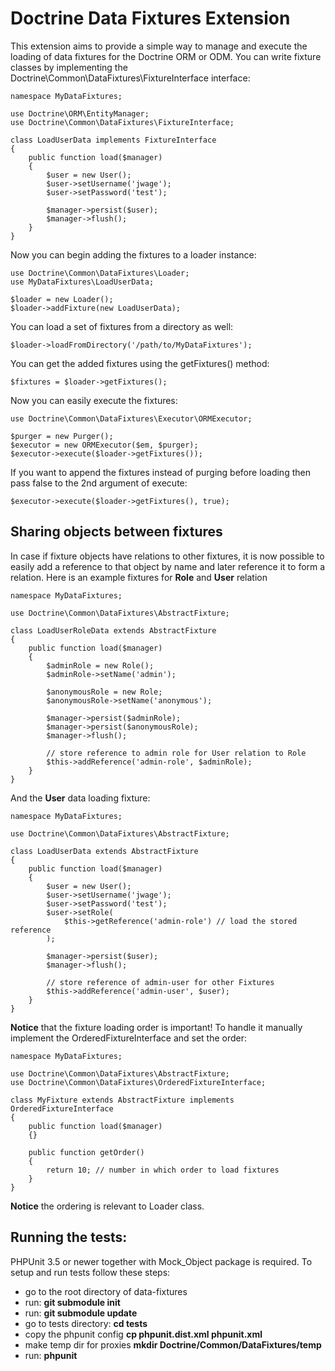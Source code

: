 # Doctrine Data Fixtures Extension

This extension aims to provide a simple way to manage and execute the loading of data fixtures
for the Doctrine ORM or ODM. You can write fixture classes by implementing the
Doctrine\Common\DataFixtures\FixtureInterface interface:

    namespace MyDataFixtures;

    use Doctrine\ORM\EntityManager;
    use Doctrine\Common\DataFixtures\FixtureInterface;

    class LoadUserData implements FixtureInterface
    {
        public function load($manager)
        {
            $user = new User();
            $user->setUsername('jwage');
            $user->setPassword('test');

            $manager->persist($user);
            $manager->flush();
        }
    }

Now you can begin adding the fixtures to a loader instance:

    use Doctrine\Common\DataFixtures\Loader;
    use MyDataFixtures\LoadUserData;

    $loader = new Loader();
    $loader->addFixture(new LoadUserData);

You can load a set of fixtures from a directory as well:

    $loader->loadFromDirectory('/path/to/MyDataFixtures');

You can get the added fixtures using the getFixtures() method:

    $fixtures = $loader->getFixtures();

Now you can easily execute the fixtures:

    use Doctrine\Common\DataFixtures\Executor\ORMExecutor;

    $purger = new Purger();
    $executor = new ORMExecutor($em, $purger);
    $executor->execute($loader->getFixtures());

If you want to append the fixtures instead of purging before loading then pass false
to the 2nd argument of execute:

    $executor->execute($loader->getFixtures(), true);

## Sharing objects between fixtures

In case if fixture objects have relations to other fixtures, it is now possible
to easily add a reference to that object by name and later reference it to form
a relation. Here is an example fixtures for **Role** and **User** relation

    namespace MyDataFixtures;

    use Doctrine\Common\DataFixtures\AbstractFixture;

    class LoadUserRoleData extends AbstractFixture
    {
        public function load($manager)
        {
            $adminRole = new Role();
            $adminRole->setName('admin');
            
            $anonymousRole = new Role;
            $anonymousRole->setName('anonymous');
    
            $manager->persist($adminRole);
            $manager->persist($anonymousRole);
            $manager->flush();
            
            // store reference to admin role for User relation to Role
            $this->addReference('admin-role', $adminRole);
        }
    }
    
And the **User** data loading fixture:

    namespace MyDataFixtures;

    use Doctrine\Common\DataFixtures\AbstractFixture;

    class LoadUserData extends AbstractFixture
    {
        public function load($manager)
        {
            $user = new User();
            $user->setUsername('jwage');
            $user->setPassword('test');
            $user->setRole(
                $this->getReference('admin-role') // load the stored reference
            );

            $manager->persist($user);
            $manager->flush();
            
            // store reference of admin-user for other Fixtures
            $this->addReference('admin-user', $user);
        }
    }

**Notice** that the fixture loading order is important! To handle it manually
implement the OrderedFixtureInterface and set the order:

    namespace MyDataFixtures;

    use Doctrine\Common\DataFixtures\AbstractFixture;
    use Doctrine\Common\DataFixtures\OrderedFixtureInterface;

    class MyFixture extends AbstractFixture implements OrderedFixtureInterface
    {
        public function load($manager)
        {}
        
        public function getOrder()
        {
            return 10; // number in which order to load fixtures
        }
    }

**Notice** the ordering is relevant to Loader class.

## Running the tests:

PHPUnit 3.5 or newer together with Mock_Object package is required.
To setup and run tests follow these steps:

- go to the root directory of data-fixtures
- run: **git submodule init**
- run: **git submodule update**
- go to tests directory: **cd tests**
- copy the phpunit config **cp phpunit.dist.xml phpunit.xml**
- make temp dir for proxies **mkdir Doctrine/Common/DataFixtures/temp**
- run: **phpunit**

